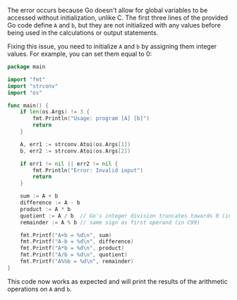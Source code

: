 The error occurs because Go doesn't allow for global variables to be accessed without initialization, unlike C. The first three lines of the provided Go code define `A` and `b`, but they are not initialized with any values before being used in the calculations or output statements.

Fixing this issue, you need to initialize `A` and `b` by assigning them integer values. For example, you can set them equal to 0:

```go
package main

import "fmt"
import "strconv"
import "os"

func main() {
	if len(os.Args) != 3 {
		fmt.Println("Usage: program [A] [b]")
		return
	}

	A, err1 := strconv.Atoi(os.Args[1])
	b, err2 := strconv.Atoi(os.Args[2])

	if err1 != nil || err2 != nil {
		fmt.Println("Error: Invalid input")
		return
	}

	sum := A + b
	difference := A - b
	product := A * b
	quotient := A / b  // Go's integer division truncates towards 0 (in C99)
	remainder := A % b // same sign as first operand (in C99)

	fmt.Printf("A+b = %d\n", sum)
	fmt.Printf("A-b = %d\n", difference)
	fmt.Printf("A*b = %d\n", product)
	fmt.Printf("A/b = %d\n", quotient)
	fmt.Printf("A%%b = %d\n", remainder)
}
```

This code now works as expected and will print the results of the arithmetic operations on `A` and `b`.
